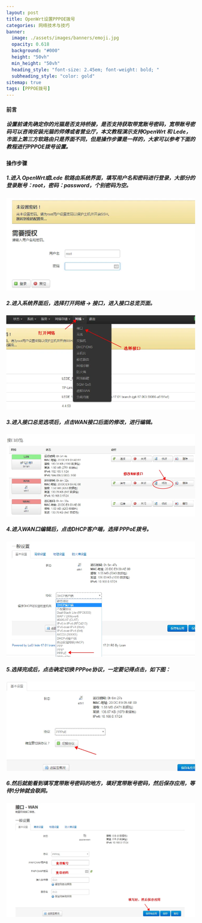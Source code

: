 ```yaml
---
layout: post
title: OpenWrt设置PPPOE拨号
categories: 网络技术与技巧
banner:
  image: ./assets/images/banners/emoji.jpg
  opacity: 0.618
  background: "#000"
  height: "50vh"
  min_height: "50vh"
  heading_style: "font-size: 2.45em; font-weight: bold; "
  subheading_style: "color: gold"
sitemap: true
tags: [PPPOE拨号]
---
```

#### 前言
##### 设置前请先确定你的光猫是否支持桥接，是否支持获取带宽账号密码，宽带账号密码可以咨询安装光猫的师傅或者营业厅，本文教程演示支持OpenWrt 和 Lede，市面上第三方软路由只是界面不同，但是操作步骤是一样的，大家可以参考下面的教程进行PPPOE拨号设置。

#### 操作步骤

##### 1.进入 OpenWrt或Lede 软路由系统界面，填写用户名和密码进行登录，大部分的登录账号：root，密码：password，个别密码为空。
![](/assets/images/openwrt/bh-1.webp)
##### 2.进入系统界面后，选择打开网络 -> 接口，进入接口总览页面。
![](/assets/images/openwrt/bh-2.webp)
##### 3.进入接口总览选项后，点击WAN接口后面的修改，进行编辑。
![](/assets/images/openwrt/bh-3.webp)
##### 4.进入WAN口编辑后，点击DHCP客户端，选择 PPPoE拨号。
![](/assets/images/openwrt/bh-4.webp)
##### 5.选择完成后，点击确定切换 PPPoe协议，一定要记得点击，如下图：
![](/assets/images/openwrt/bh-5.webp)
##### 6.然后就能看到填写宽带账号密码的地方，填好宽带账号密码，然后保存应用，等待1分钟就会联网。
![](/assets/images/openwrt/bh-6.webp)